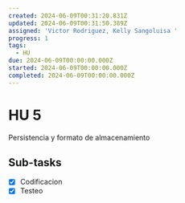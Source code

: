 ```yaml
---
created: 2024-06-09T00:31:20.831Z
updated: 2024-06-09T00:31:50.389Z
assigned: 'Victor Rodriguez, Kelly Sangoluisa '
progress: 1
tags:
  - HU
due: 2024-06-09T00:00:00.000Z
started: 2024-06-09T00:00:00.000Z
completed: 2024-06-09T00:00:00.000Z
---
```


# HU 5

Persistencia y formato de almacenamiento

## Sub-tasks

- [x] Codificacion
- [x] Testeo
